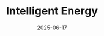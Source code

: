 ---  
layout: startup_page  
title: "Intelligent Energy"  
id: "intelligentenergy.com"  
permalink: "/intelligentenergyintelligentenergy.com06172025/"  
website: "https://www.intelligent-energy.com/"  
funding_round: ""  
funding_amount: "£17M"  
investors: "Aerospace Technology Institute (ATI), Department for Business & Trade, Innovate UK"  
about: "Intelligent Energy (IE) is a UK-based hydrogen fuel cell manufacturer developing a zero-emission hydrogen fuel cell system for commercial aircraft. Their IE-FLIGHT™ 300 fuel cell system aims to power eVTOL aircraft and short-range commuter planes by the end of the decade, offering a cleaner and scalable alternative to batteries, with plans to scale up to larger regional aircraft in the 2030s."  
markets: "Aerospace, Aviation, Clean Technology"  
hq: "Loughborough, England, United Kingdom"  
founded_year: "2001"  
linkedin: "https://www.linkedin.com/company/intelligent-energy"  
twitter: "https://twitter.com/intellenergy"  
instagram: ""  
facebook: "http://www.facebook.com/Intellenergy"  
crunchbase: "https://www.crunchbase.com/organization/intelligent-energy"  
pitchbook: "https://pitchbook.com/profiles/company/56349-55"  

date_display: "17-Jun-2025"  
date: "2025-06-17"

# SEO Optimization  
meta_title: "Intelligent Energy -  Funding (£17M)"  
meta_description: "Intelligent Energy, Intelligent Energy (IE) is a UK-based hydrogen fuel cell manufacturer developing a zero-emission hydrogen fuel cell system for commercial aircraft. Th..."  
meta_keywords: "Intelligent Energy, Aerospace, Aviation, Clean Technology,  funding"  
canonical_url: "https://startup.projectstartups.com/intelligentenergyintelligentenergy.com06172025/"  
---